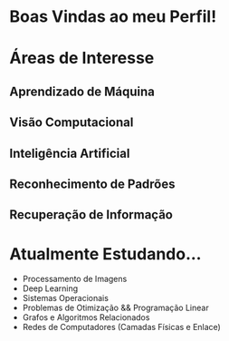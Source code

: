 # Boas Vindas ao meu Perfil!

# Áreas de Interesse
## Aprendizado de Máquina
## Visão Computacional
## Inteligência Artificial
## Reconhecimento de Padrões
## Recuperação de Informação

# Atualmente Estudando...
- Processamento de Imagens
- Deep Learning
- Sistemas Operacionais
- Problemas de Otimização && Programação Linear
- Grafos e Algoritmos Relacionados
- Redes de Computadores (Camadas Físicas e Enlace)
<!---
carpadasso/carpadasso is a ✨ special ✨ repository because its `README.md` (this file) appears on your GitHub profile.
You can click the Preview link to take a look at your changes.
--->
